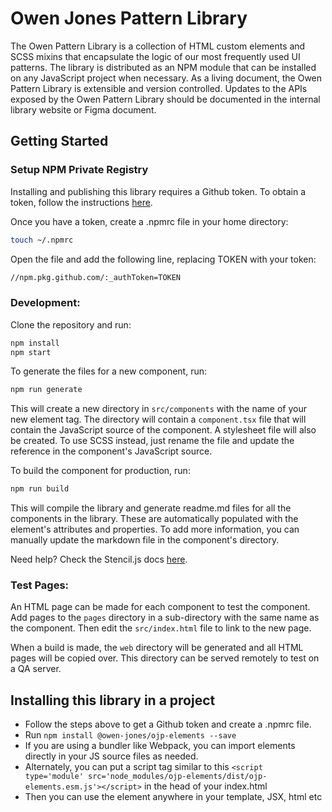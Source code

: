 # Owen Jones Pattern Library

The Owen Pattern Library is a collection of HTML custom elements and SCSS mixins that encapsulate the logic of our most frequently used UI patterns. The library is distributed as an NPM module that can be installed on any JavaScript project when necessary. As a living document, the Owen Pattern Library is extensible and version controlled. Updates to the APIs exposed by the Owen Pattern Library should be documented in the internal library website or Figma document.

## Getting Started

### Setup NPM Private Registry

Installing and publishing this library requires a Github token. To obtain a token, follow the instructions [here](https://docs.github.com/en/authentication/keeping-your-account-and-data-secure/creating-a-personal-access-token).

Once you have a token, create a .npmrc file in your home directory:

```bash
touch ~/.npmrc
```

Open the file and add the following line, replacing TOKEN with your token:

```bash
//npm.pkg.github.com/:_authToken=TOKEN
```

### Development:

Clone the repository and run:
```bash
npm install
npm start
```
To generate the files for a new component, run:

```bash
npm run generate
```

This will create a new directory in `src/components` with the name of your new element tag. The directory will contain a `component.tsx` file that will contain the JavaScript source of the component. A stylesheet file will also be created. To use SCSS instead, just rename the file and update the reference in the component's JavaScript source.

To build the component for production, run:

```bash
npm run build
```

This will compile the library and generate readme.md files for all the components in the library. These are automatically populated with the element's attributes and properties. To add more information, you can manually update the markdown file in the component's directory.

Need help? Check the Stencil.js docs [here](https://stenciljs.com/docs/my-first-component).

### Test Pages:

An HTML page can be made for each component to test the component. Add pages to the `pages` directory in a sub-directory with the same name as the component. Then edit the `src/index.html` file to link to the new page.

When a build is made, the `web` directory will be generated and all HTML pages will be copied over. This directory can be served remotely to test on a QA server.

## Installing this library in a project
- Follow the steps above to get a Github token and create a .npmrc file.
- Run `npm install @owen-jones/ojp-elements --save`
- If you are using a bundler like Webpack, you can import elements directly in your JS source files as needed.
- Alternately, you can put a script tag similar to this `<script type='module' src='node_modules/ojp-elements/dist/ojp-elements.esm.js'></script>` in the head of your index.html
- Then you can use the element anywhere in your template, JSX, html etc